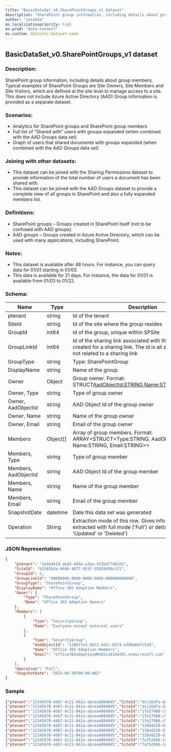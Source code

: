```yaml
---
title: "BasicDataSet_v0.SharePointGroups_v1 dataset"
description: "SharePoint group information, including details about group members"
author: "josebda"
ms.localizationpriority: high
ms.prod: "data-connect"
ms.custom: datasets:dataset-name
---
```


## BasicDataSet_v0.SharePointGroups_v1 dataset

### Description: 

SharePoint group information, including details about group members. Typical examples of SharePoint Groups are Site Owners, Site Members and Site Visitors, which are defined at the site level to manage access to a site. This does not include Azure Active Directory (AAD) Group information is provided as a separate dataset.

### Scenarios:

- Analytics for SharePoint groups and SharePoint group members
- Full list of “Shared with” users with groups expanded (when combined with the AAD Groups data set)
- Graph of users that shared documents with groups expanded (when combined with the AAD Groups data set)

### Joining with other datasets: 

- This dataset can be joined with the Sharing Permissions dataset to provide information of the total number of users a document has been shared with. 
- This dataset can be joined with the AAD Groups dataset to provide a complete view of all groups in SharePoint and also a fully expanded members list.

### Definitions:

- SharePoint groups – Groups created in SharePoint itself (not to be confused with AAD groups). 
- AAD groups – Groups created in Azure Active Directory, which can be used with many applications, including SharePoint. 

### Notes:

- This dataset is available after 48 hours. For instance, you can query data for 01/01 starting in 01/03.
- This data is available for 21 days. For instance, the data for 01/01 is available from 01/03 to 01/22.

### Schema:

| **Name** | **Type** | **Description** | **FilterOptions** | **IsDateFilter** |
|-|-|-|:-:|:-:|
| ptenant | string | Id of the tenant | No | False |
| SiteId | string | Id of the site where the group resides | No | False |
| GroupId | int64 | id of the group, unique within SPSite | No | False |
| GroupLinkId | int64 | Id of the sharing link associated with this group, if it was created for a sharing link. The id is all zeros if the group is not related to a sharing link | No | False |
| GroupType | string | Type: SharePointGroup | No | False |
| DisplayName | string | Name of the group | No | False |
| Owner | Object | Group owner. Format: STRUCT<AadObjectId:STRING,Name:STRING,Email:STRING> | No | False |
| Owner, Type | string | Type of group owner | No | False |
| Owner, AadObjectId | string | AAD Object Id of the group owner | No | False |
| Owner, Name | string | Name of the group owner | No | False |
| Owner, Email | string | Email of the group owner | No | False |
| Members | Object[] | Array of group members. Format: ARRAY<STRUCT<Type:STRING, AadObjectId:STRING, Name:STRING, Email:STRING>> | No | False |
| Members, Type | string | Type of group member | No | False |
| Members, AadObjectId | string | AAD Object Id of the group member | No | False |
| Members, Name | string | Name of the group member | No | False |
| Members, Email | string | Email of the group member | No | False |
| SnapshotDate | datetime | Date this data set was generated | Yes | True |
| Operation | String | Extraction mode of this row. Gives info about row extracted with full mode ('Full') or delta mode ('Created', 'Updated' or 'Deleted') | No | False |

### JSON Representation:

```json
{
    "ptenant": "3adad419-abdd-493e-a3ea-432bd7748cb3",
    "SiteId": "b1565b3a-94d0-4877-953f-55929d99c372",
    "GroupId": 5,
    "GroupLinkId": "00000000-0000-0000-0000-000000000000",
    "GroupType": "SharePointGroup",
    "DisplayName": "Office 365 Adoption Members",
    "Owner": {
        "Type": "SharePointGroup",
        "Name": "Office 365 Adoption Owners"
    },
    "Members": [
        {
            "Type": "SecurityGroup",
            "Name": "Everyone except external users"
        },
        {
            "Type": "SecurityGroup",
            "AadObjectId": "120673cd-5672-4d1c-8573-e390abbfc52d",
            "Name": "Office 365 Adoption Members",
            "Email": "office365adoption@M365x16144201.onmicrosoft.com"
        }
    ],
    "Operation": "Full",
    "SnapshotDate": "2023-08-20T00:00:00Z"
}
```

### Sample

```json
{"ptenant":"12345678-4d67-4c21-842a-abcea48840d5","SiteId":"dcc16dfa-dac2-40f1-a052-18de723245d1","GroupId":3,"GroupLinkId":"00000000-0000-0000-0000-000000000000","GroupType":"SharePointGroup","DisplayName":"Contoso Team Site Owners","Owner":{"Type":"SharePointGroup","Name":"Contoso Team Site Owners"},"Members":[{"Type":"SecurityGroup","AadObjectId":"19127d09-5399-4045-816b-cd3bc1528043","Name":"Contoso Team Site Owners","Email":"ContosoTeamSite@contoso.onmicrosoft.com"},{"Type":"User","AadObjectId":"12345678-9981-46e7-9ee2-cedccacc0e94","Name":"Jane Doe","Email":"admin@contoso.onmicrosoft.com"}],"SnapshotDate":"2022-06-02T00:00:00Z"}
{"ptenant":"12345678-4d67-4c21-842a-abcea48840d5","SiteId":"dcc16dfa-dac2-40f1-a052-18de723245d1","GroupId":28,"GroupLinkId":"d996011d-18d3-4f4e-a57e-91eda36f310e","GroupType":"SharePointGroup","DisplayName":"SharingLinks.61189f32-f808-4468-9bf4-16840ec8c3a8.OrganizationEdit.d996011d-18d3-4f4e-a57e-91eda36f310e","Description":"This group is for OrganizationEdit sharing links on item 'ConfidentialDocs/Presentations/MGDC-Architechture.pptx'","Owner":{"Type":"User","Name":"System Account"},"Members":[{"Type":"User","AadObjectId":"d182ea07-4729-4982-b8ab-63702862ef59","Name":"John Doe","Email":"johnd@contoso.onmicrosoft.com"}],"SnapshotDate":"2022-06-02T00:00:00Z"}
{"ptenant":"12345678-4d67-4c21-842a-abcea48840d5","SiteId":"1fe27988-c5c9-4bcb-9d60-8cce1a8487eb","GroupId":5,"GroupLinkId":"00000000-0000-0000-0000-000000000000","GroupType":"SharePointGroup","DisplayName":"Test 5 Members","Owner":{"Type":"SharePointGroup","Name":"Test 5 Owners"},"Members":[],"SnapshotDate":"2022-06-02T00:00:00Z"}
{"ptenant":"12345678-4d67-4c21-842a-abcea48840d5","SiteId":"1fe27988-c5c9-4bcb-9d60-8cce1a8487eb","GroupId":3,"GroupLinkId":"00000000-0000-0000-0000-000000000000","GroupType":"SharePointGroup","DisplayName":"Test 5 Owners","Owner":{"Type":"SharePointGroup","Name":"Test 5 Owners"},"Members":[{"Type":"User","Name":"System Account"}],"SnapshotDate":"2022-06-02T00:00:00Z"}
{"ptenant":"12345678-4d67-4c21-842a-abcea48840d5","SiteId":"1fe27988-c5c9-4bcb-9d60-8cce1a8487eb","GroupId":4,"GroupLinkId":"00000000-0000-0000-0000-000000000000","GroupType":"SharePointGroup","DisplayName":"Test 5 Visitors","Owner":{"Type":"SharePointGroup","Name":"Test 5 Owners"},"Members":[],"SnapshotDate":"2022-06-02T00:00:00Z"}
{"ptenant":"12345678-4d67-4c21-842a-abcea48840d5","SiteId":"330a9220-d2f5-4fb0-b098-3a66cd67b6cc","GroupId":3,"GroupLinkId":"00000000-0000-0000-0000-000000000000","GroupType":"SharePointGroup","DisplayName":"Test 30 Owners","Owner":{"Type":"SharePointGroup","Name":"Test 30 Owners"},"Members":[{"Type":"User","Name":"System Account"}],"SnapshotDate":"2022-06-02T00:00:00Z"}
{"ptenant":"12345678-4d67-4c21-842a-abcea48840d5","SiteId":"330a9220-d2f5-4fb0-b098-3a66cd67b6cc","GroupId":5,"GroupLinkId":"00000000-0000-0000-0000-000000000000","GroupType":"SharePointGroup","DisplayName":"Test 30 Members","Owner":{"Type":"SharePointGroup","Name":"Test 30 Owners"},"Members":[],"SnapshotDate":"2022-06-02T00:00:00Z"}
{"ptenant":"12345678-4d67-4c21-842a-abcea48840d5","SiteId":"330a9220-d2f5-4fb0-b098-3a66cd67b6cc","GroupId":4,"GroupLinkId":"00000000-0000-0000-0000-000000000000","GroupType":"SharePointGroup","DisplayName":"Test 30 Visitors","Owner":{"Type":"SharePointGroup","Name":"Test 30 Owners"},"Members":[],"SnapshotDate":"2022-06-02T00:00:00Z"}
{"ptenant":"12345678-4d67-4c21-842a-abcea48840d5","SiteId":"faf52046-1c55-453c-b28d-1528ea70e217","GroupId":6,"GroupLinkId":"00000000-0000-0000-0000-000000000000","GroupType":"SharePointGroup","DisplayName":"Test 61 Members","Owner":{"Type":"SharePointGroup","Name":"Test 61 Owners"},"Members":[],"SnapshotDate":"2022-06-02T00:00:00Z"}
{"ptenant":"12345678-4d67-4c21-842a-abcea48840d5","SiteId":"faf52046-1c55-453c-b28d-1528ea70e217","GroupId":4,"GroupLinkId":"00000000-0000-0000-0000-000000000000","GroupType":"SharePointGroup","DisplayName":"Test 61 Owners","Owner":{"Type":"SharePointGroup","Name":"Test 61 Owners"},"Members":[{"Type":"User","Name":"System Account"}],"SnapshotDate":"2022-06-02T00:00:00Z"}
```
